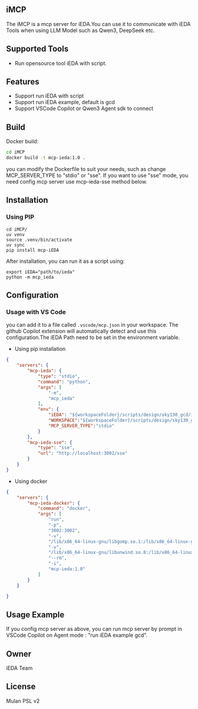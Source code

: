 ## iMCP
The iMCP is a mcp server for iEDA.You can use it to communicate with iEDA Tools when using LLM Model such as Qwen3, DeepSeek etc.

## Supported Tools
- Run opensource tool iEDA with script.

## Features
- Support run iEDA with script
- Support run iEDA example, default is gcd
- Support VSCode Copilot or Qwen3 Agent sdk to connect

## Build

Docker build:

```bash
cd iMCP
docker build -t mcp-ieda:1.0 .
```
you can modify the Dockerfile to suit your needs, such as change MCP_SERVER_TYPE to "stdio" or "sse". If you want to use "sse" mode, you need config mcp server use mcp-ieda-sse method below.

## Installation

### Using PIP
```
cd iMCP/
uv venv
source .venv/bin/activate
uv sync
pip install mcp-iEDA
```

After installation, you can run it as a script using:

```
export iEDA="path/to/ieda"
python -m mcp_ieda
```

## Configuration
### Usage with VS Code
you can add it to a file called `.vscode/mcp.json` in your workspace. The github Copilot extension will automatically detect and use this configuration.The iEDA Path need to be set in the environment variable.

- Using pip installation

```json
{
    "servers": {
        "mcp-ieda": {
            "type": "stdio",
            "command": "python",
            "args": [
                "-m",
                "mcp_ieda"
            ],
            "env": {
                "iEDA": "${workspaceFolder}/scripts/design/sky130_gcd/iEDA",
                "WORKSPACE":"${workspaceFolder}/scripts/design/sky130_gcd",
                "MCP_SERVER_TYPE":"stdio"
            }
        },
        "mcp-ieda-sse": {
            "type": "sse",
            "url": "http://localhost:3002/sse"
        }
    }
}
```


- Using docker

```json
{
    "servers": {
        "mcp-ieda-docker": {
            "command": "docker",
            "args": [
                "run", 
                "-p", 
                "3002:3002",
                "-v",
                "/lib/x86_64-linux-gnu/libgomp.so.1:/lib/x86_64-linux-gnu/libgomp.so.1",
                "-v",
                "/lib/x86_64-linux-gnu/libunwind.so.8:/lib/x86_64-linux-gnu/libunwind.so.8",
                "--rm",
                "-i",
                "mcp-ieda:1.0"
            ]
        }
    }

}
```


## Usage Example
If you config mcp server as above, you can run mcp server by prompt in VSCode Copilot on Agent mode : "run iEDA example gcd".

## Owner
iEDA Team

## License
Mulan PSL v2